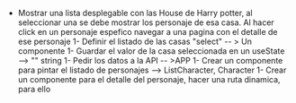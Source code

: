 - Mostrar una lista desplegable con las House de Harry potter, al seleccionar una se debe mostrar los personaje de esa casa. Al hacer click en un personaje espefico navegar a una pagina con el detalle de ese personaje
  1- Definir el listado de las casas "select" -- > Un componente
  1- Guardar el valor de la casa seleccionada en un useState --> "" string
  1- Pedir los datos a la API -- >APP
  1- Crear un componente para pintar el listado de personajes --> ListCharacter, Character
  1- Crear un componente para el detalle del personaje, hacer una ruta dinamica, para ello
